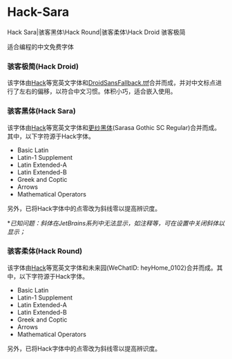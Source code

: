 # Hack-Sara
Hack Sara|骇客黑体\Hack Round|骇客柔体\Hack Droid 骇客极简

适合编程的中文免费字体



### 骇客极简(Hack Droid)

该字体由[Hack](https://github.com/source-foundry/Hack)等宽英文字体和[DroidSansFallback.ttf](https://github.com/aosp-mirror/platform_frameworks_base/blob/master/data/fonts/DroidSansFallback.ttf)合并而成，并对中文标点进行了左右的偏移，以符合中文习惯。体积小巧，适合嵌入使用。



### 骇客黑体(Hack Sara)

该字体由[Hack](https://github.com/source-foundry/Hack)等宽英文字体和[更纱黑体](https://github.com/be5invis/Sarasa-Gothic)(Sarasa Gothic SC Regular)合并而成。其中，以下字符源于Hack字体。

- Basic Latin
- Latin-1 Supplement
- Latin Extended-A
- Latin Extended-B
- Greek and Coptic
- Arrows
- Mathematical Operators

另外，已将Hack字体中的点零改为斜线零以提高辨识度。



**已知问题：斜体在JetBrains系列中无法显示，如注释等，可在设置中关闭斜体以显示；*



### 骇客柔体(Hack Round)

该字体由[Hack](https://github.com/source-foundry/Hack)等宽英文字体和未来园(WeChatID: heyHome_0102)合并而成。其中，以下字符源于Hack字体。

- Basic Latin
- Latin-1 Supplement
- Latin Extended-A
- Latin Extended-B
- Greek and Coptic
- Arrows
- Mathematical Operators

另外，已将Hack字体中的点零改为斜线零以提高辨识度。
